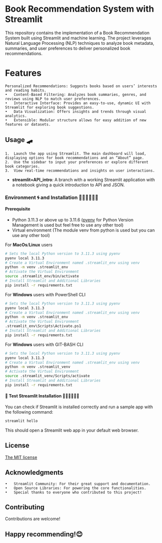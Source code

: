 # Book Recommendation System with Streamlit
This repository contains the implementation of a Book Recommendation System built using Streamlit and machine learning. The project leverages Natural Language Processing (NLP) techniques to analyze book metadata, summaries, and user preferences to deliver personalized book recommendations.

# Features
	Personalized Recommendations: Suggests books based on users’ interests and reading habits.
	•	Content-Based Filtering: Analyzes book summaries, genres, and reviews using NLP to match user preferences.
	•	Interactive Interface: Provides an easy-to-use, dynamic UI with Streamlit for exploring book suggestions.
	•	Data Visualization: Offers insights and trends through visual analytics.
	•	Extensible: Modular structure allows for easy addition of new features or datasets.

## Usage 🛹
	1.	Launch the app using Streamlit. The main dashboard will load, displaying options for book recommendations and an “About” page.
	2.	Use the sidebar to input your preferences or explore different book categories.
	3.	View real-time recommendations and insights on user interactions.


- **streamlit+API_intro**: A branch with a working Streamlit application with a notebook giving a quick introduction to API and JSON.


### Environment 🌀 and Installation 👩🏽‍🔧👨🏽‍🔧
#### Prerequisite
+ Python 3.11.3 or above up to 3.11.6 ([pyenv](https://github.com/pyenv/pyenv#simple-python-version-management-pyenv) for Python Version Management is used but feel free to use any other tool)
+ Virtual environment (The module venv from python is used but you can use any other tool)


For __MacOs__/__Linux__ users
```bash
# Sets the local Python version to 3.11.3 using pyenv
pyenv local 3.11.3 
# Create a Virtual Environment named .streamlit_env using venv
python -m venv .streamlit_env
# Activate the Virtual Environment
source .streamlit_env/bin/activate
# Install Streamlit and Additional Libraries
pip install -r requirements.txt
```

For __Windows__ users with PowerShell CLI


```bash
# Sets the local Python version to 3.11.3 using pyenv
pyenv local 3.11.3 
# Create a Virtual Environment named .streamlit_env using venv
python -m venv .streamlit_env
# Activate the Virtual Environment
.streamlit_env\Scripts\Activate.ps1
# Install Streamlit and Additional Libraries
pip install -r requirements.txt
```

For __Windows__ users with GIT-BASH CLI


```bash
# Sets the local Python version to 3.11.3 using pyenv
pyenv local 3.11.3 
# Create a Virtual Environment named .streamlit_env using venv
python -m venv .streamlit_venv
# Activate the Virtual Environment
source .streamlit_venv/Scripts/activate
# Install Streamlit and Additional Libraries
pip install -r requirements.txt
```


#### 🧪 Test Streamlit Installation 👨🏽‍🔧👩🏽‍🔧
You can check if Streamlit is installed correctly and run a sample app with the following command:
```bash
streamlit hello
```
This should open a Streamlit web app in your default web browser. 


## License
[The MIT license](LICENSE)

## Acknowledgments
	•	Streamlit Community: For their great support and documentation.
	•	Open Source Libraries: For powering the core functionalities.
	•	Special thanks to everyone who contributed to this project!


## Contributing
Contributions are welcome!

## Happy recommending!😊

